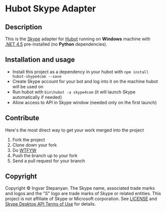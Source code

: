 # Hubot Skype Adapter

## Description

This is the [Skype](http://skype.com) adapter for [Hubot](http://hubot.github.com/) running on **Windows** machine
with [.NET 4.5](http://www.microsoft.com/download/details.aspx?id=30653) pre-installed (no **Python** dependencies).

## Installation and usage

* Install this project as a dependency in your hubot with `npm install hubot-skype4com --save`
* Create Skype account for your bot and log into it on the machine hubot will be used on
* Run hubot with `bin\hubot -a skype4com` (it will launch Skype automatically if needed)
* Allow access to API in Skype window (needed only on the first launch)

## Contribute

Here's the most direct way to get your work merged into the project

1. Fork the project
2. Clone down your fork
3. Do [WTFYW](http://www.wtfpl.net/)
4. Push the branch up to your fork
5. Send a pull request for your branch

## Copyright

Copyright © Ingvar Stepanyan.
The Skype name, associated trade marks and logos and the "S" logo are trade marks of Skype or related entities.
This project is not affiliate of Skype or Microsoft corporation.
See [LICENSE](http://code.rreverser.com/hubot-skype4com/raw/master/LICENSE) and [Skype Desktop API Terms of Use](http://dev.skype.com/accessories/terms) for details.